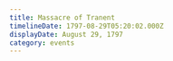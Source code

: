 ```yaml
---
title: Massacre of Tranent
timelineDate: 1797-08-29T05:20:02.000Z
displayDate: August 29, 1797
category: events
---
```

